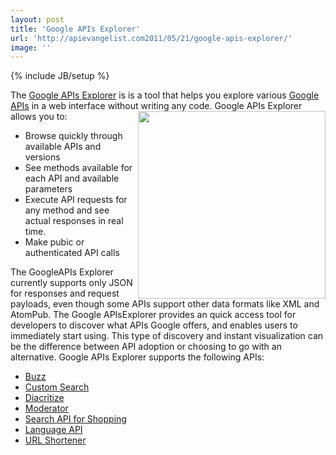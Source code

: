 ```yaml
---
layout: post
title: 'Google APIs Explorer'
url: 'http://apievangelist.com2011/05/21/google-apis-explorer/'
image: ''
---
```

{% include JB/setup %}
The <a title="Google APIs Explorer" href="http://code.google.com/apis/explorer/" target="_blank">Google APIs Explorer</a> is is a tool that helps you explore various <a title="Google APIs" href="http://code.google.com/more/" target="_blank">Google APIs</a> in a web interface without writing any code.
<img src="http://kinlane-productions.s3.amazonaws.com/google/Google-APIs-Explorer.png"  width="300" align="right" />Google APIs Explorer allows you to:
<ul >
     <li>Browse quickly through available APIs and versions
     </li>
     <li>See methods available for each API and available parameters
     </li>
     <li>Execute API requests for any method and see actual responses in real time.
     </li>
     <li>Make pubic or authenticated API calls
     </li>
</ul>The GoogleAPIs Explorer currently supports only JSON for responses and request payloads, even though some APIs support other data formats like XML and AtomPub.
The Google APIsExplorer provides an quick access tool for developers to discover what APIs Google offers, and enables users to immediately start using.
This type of discovery and instant visualization can be the difference between API adoption or choosing to go with an alternative.
Google APIs Explorer supports the following APIs:
<ul >
     <li>
          <a title="Google Buzz API" href="http://code.google.com/apis/buzz/" target="_blank">Buzz</a>
     </li>
     <li>
          <a title="Google Custom Search API" href="http://code.google.com/apis/customsearch/" target="_blank">Custom Search</a>
     </li>
     <li>
          <a title="Google Diacritize API" href="http://code.google.com/apis/language/diacritize/overview.html" target="_blank">Diacritize</a>
     </li>
     <li>
          <a title="Google Moderator API" href="http://code.google.com/apis/moderator/" target="_blank">Moderator</a>
     </li>
     <li>
          <a title="Google Search API for Shopping" href="http://code.google.com/apis/shopping/search/" target="_blank">Search API for Shopping</a>
     </li>
     <li>
          <a title="Google Language API" href="http://code.google.com/apis/language/" target="_blank">Language API</a>
     </li>
     <li>
          <a title="Google URL Shortener API" href="http://code.google.com/apis/urlshortener/" target="_blank">URL Shortener</a>
     </li>
</ul>
